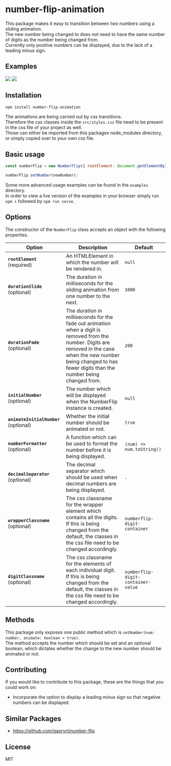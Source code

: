 # number-flip-animation

This package makes it easy to transition between two numbers using a sliding animation.  
The new number being changed to does not need to have the same number of digits as the number being changed from.  
Currently only positive numbers can be displayed, due to the lack of a leading minus sign.  

## Examples

![](./assets/demo1.gif)
![](./assets/demo2.gif)

## Installation

```bash
npm install number-flip-animation
```
The animations are being carried out by css transitions.  
Therefore the css classes inside the `src/styles.css` file need to be present in the css file of your project as well.  
Those can either be imported from this packages node_modules directory, or simply copied over to your own css file.  

## Basic usage
```javascript
const numberFlip = new NumberFlip({ rootElement: document.getElementById('number-flip') });

numberFlip.setNumber(newNumber);
```
Some more advanced usage examples can be found in the `examples` directory.  
In order to view a live version of the examples in your browser simply run `npm i` followed by `npm run serve`.

## Options

The constructor of the `NumberFlip` class accepts an object with the following properties.  

| Option                                | Description                                                                                                                                                                                                               | Default                            |
| ------------------------------------- | ------------------------------------------------------------------------------------------------------------------------------------------------------------------------------------------------------------------------- | ---------------------------------- |
| **`rootElement`** (required)          | An HTMLElement in which the number will be rendered in.                                                                                                                                                                   | `null`                             |
| **`durationSlide`** (optional)        | The duration in milliseconds for the sliding animation from one number to the next.                                                                                                                                       | `1000`                             |
| **`durationFade`** (optional)         | The duration in milliseconds for the fade out animation when a digit is removed from the number. Digits are removed in the case when the new number being changed to has fewer digits than the number being changed from. | `200`                              |
| **`initialNumber`** (optional)        | The number which will be displayed when the NumberFlip instance is created.                                                                                                                                               | `null`                             |
| **`animateInitialNumber`** (optional) | Whether the initial number should be animated or not.                                                                                                                                                                     | `true`                             |
| **`numberFormatter`** (optional)      | A function which can be used to format the number before it is being displayed.                                                                                                                                           | `(num) => num.toString()`          |
| **`decimalSeparator`** (optional)     | The decimal separator which should be used when decimal numbers are being displayed.                                                                                                                                      | `.`                                |
| **`wrapperClassname`** (optional)     | The css classname for the wrapper element which contains all the digits. If this is being changed from the default, the classes in the css file need to be changed accordingly.                                           | `numberflip-digit-container`       |
| **`digitClassname`** (optional)       | The css classname for the elements of each individual digit. If this is being changed from the default, the classes in the css file need to be changed accordingly.                                                       | `numberflip-digit-container-value` |

## Methods

This package only exposes one public method which is `setNumber(num: number, animate: boolean = true)`.  
The method accepts the number which should be set and an optional boolean, which dictates whether the change to the new number should be animated or not.


## Contributing

If you would like to contribute to this package, these are the things that you could work on:
- Incorporate the option to display a leading minus sign so that negative numbers can be displayed.


## Similar Packages

- https://github.com/gaoryrt/number-flip

## License

MIT
